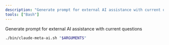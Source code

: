 ```yaml
---
description: "Generate prompt for external AI assistance with current questions"
tools: ["Bash"]
---
```


Generate prompt for external AI assistance with current questions

```bash
./bin/claude-meta-ai.sh "$ARGUMENTS"
```
